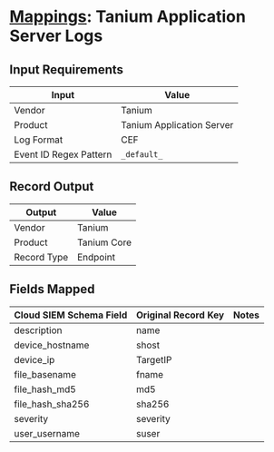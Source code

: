 # [Mappings](README.md): Tanium Application Server Logs

## Input Requirements

|Input|Value|
|-----|-----|
|Vendor|Tanium|
|Product|Tanium Application Server|
|Log Format|CEF|
|Event ID Regex Pattern|`_default_`|

## Record Output

|Output|Value|
|------|-----|
|Vendor|Tanium|
|Product|Tanium Core|
|Record Type|Endpoint|

## Fields Mapped

|Cloud SIEM Schema Field|Original Record Key|Notes|
|-----------------------|-------------------|-----|
|description|name||
|device_hostname|shost||
|device_ip|TargetIP||
|file_basename|fname||
|file_hash_md5|md5||
|file_hash_sha256|sha256||
|severity|severity||
|user_username|suser||

